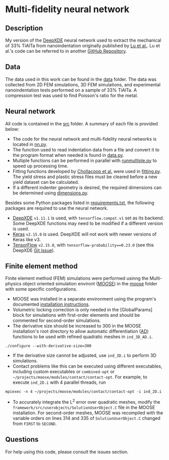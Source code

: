 # Multi-fidelity neural network

## Description
My version of the [DeepXDE](https://doi.org/10.1137/19M1274067) neural network used to extract the mechanical of 33% TiAlTa from nanoindentation originally published by [Lu et al.](https://doi.org/10.1073/pnas.1922210117). Lu et al.'s code can be referred to in another [GitHub Repository](https://github.com/lululxvi/deep-learning-for-indentation).

## Data
The data used in this work can be found in the [data](data) folder. The data was collected from 2D FEM simulations, 3D FEM simulations, and experimental nanoindentation tests performed on a sample of 33% TiAlTa. A compression test was used to find Poisson's ratio for the metal.

## Neural network
All code is contained in the [src](src) folder. A summary of each file is provided below:
- The code for the neural network and multi-fidelity neural networks is located in [nn.py](src/nn.py).
- The function used to read indentation data from a file and convert it to the program format when needed is found in [data.py](src/data.py).
- Multiple functions can be performed in parallel with [runmultiple.py](src/runmultiple.py) to speed up processing time.
- Fitting functions developed by [Chollacoop et al.](https://doi.org/10.1016/S1359-6454(03)00186-1) were used in [fitting.py](src/fitting.py). The yield stress and plastic stress files must be cleared before a new yield dataset can be calculated.
- If a different indenter geometry is desired, the required dimensions can be determined using [dimensions.py](src/dimensions.py).

Besides some Python packages listed in [requirements.txt](src/requirements.txt), the following packages are required to use the neural network.
- [DeepXDE](https://github.com/lululxvi/deepxde) `v1.11.1` is used, with `tensorflow.compat.v1` set as its backend. Some DeepXDE functions may need to be modified if a different version is used.
- [Keras](https://keras.io/) `v2.15.0` is used. DeepXDE will not work with newer versions of Keras like v3.
- [TensorFlow](https://www.tensorflow.org/) `v2.15.0`, with `tensorflow-probability==0.23.0` (see this DeepXDE [Git issue](https://github.com/lululxvi/deepxde/issues/1682)).

## Finite element method
Finite element method (FEM) simulations were performed usinng the Multi-physics object oriented simulation environt ([MOOSE](https://mooseframework.inl.gov/)) in the [moose](moose) folder with some specific configurations.
- MOOSE was installed in a separate environment using the program's documented [installation instructions](https://mooseframework.inl.gov/releases/moose/2021-09-15/getting_started/installation/). 
- Volumetric locking correction is only needed in the \[GlobalParams\] block for simulations with first-order elements and should be commented for second-order simulations.
- The derivative size should be increased to 300 in the MOOSE installation's root directory to allow automatic differentiation ([AD](https://mooseframework.inl.gov/automatic_differentiation/)) functions to be used with refined quadratic meshes in `ind_3D_AD.i`.
```
./configure --with-derivative-size=300
```
- If the derivative size cannot be adjusted, use `ind_3D.i` to perform 3D simulations. 
- Contact problems like this can be executed using different executables, including custom executables or `combined-opt` or `~/projects/moose/modules/contact/contact-opt`. For example, to execute `ind_2D.i` with 4 parallel threads, run
```
mpiexec -n 4 ~/projects/moose/modules/contact/contact-opt -i ind_2D.i
```
- To accurately integrate the $`\text{L}^2`$ error over quadratic meshes, modify the `framework/src/userobjects/SolutionUserObject.C` file in the MOOSE installation. For second-order meshes, MOOSE was recompiled with the variable orders on lines 314 and 335 of `SolutionUserObject.C` changed from `FIRST` to `SECOND`.

## Questions
For help using this code, please consult the issues section.